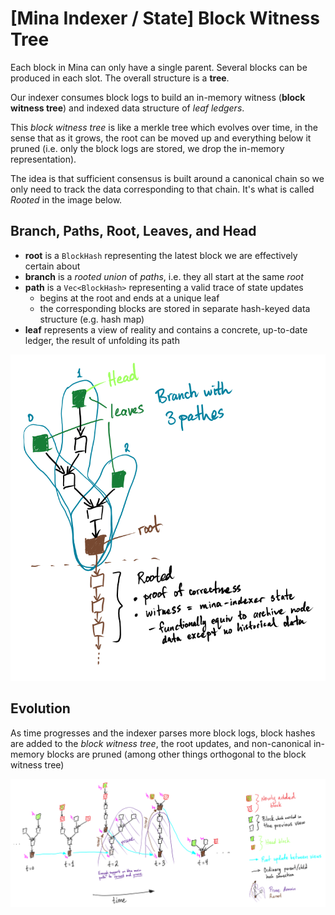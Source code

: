 # [Mina Indexer / State] Block Witness Tree

Each block in Mina can only have a single parent. Several blocks can be produced in each slot. The overall structure is a **tree**.

Our indexer consumes block logs to build an in-memory witness (**block witness tree**) and indexed data structure of *leaf ledgers*.

This *block witness tree* is like a merkle tree which evolves over time, in the sense that as it grows, the root can be moved up and everything below it pruned (i.e. only the block logs are stored, we drop the in-memory representation).

The idea is that sufficient consensus is built around a canonical chain so we only need to track the data corresponding to that chain. It's what is called *Rooted* in the image below.

## Branch, Paths, Root, Leaves, and Head

- **root** is a `BlockHash` representing the latest block we are effectively certain about
- **branch** is a *rooted union* of *paths*, i.e. they all start at the same *root*
- **path** is a `Vec<BlockHash>` representing a valid trace of state updates
  - begins at the root and ends at a unique leaf
  - the corresponding blocks are stored in separate hash-keyed data structure (e.g. hash map)
- **leaf** represents a view of reality and contains a concrete, up-to-date ledger, the result of unfolding its path

![](./block_witness_tree/block_witness_tree-zoom_in.png)

## Evolution

As time progresses and the indexer parses more block logs, block hashes are added to the *block witness tree*, the root updates, and non-canonical in-memory blocks are pruned (among other things orthogonal to the block witness tree)

![](./block_witness_tree/block_witness_tree-branch_evolution.png)
